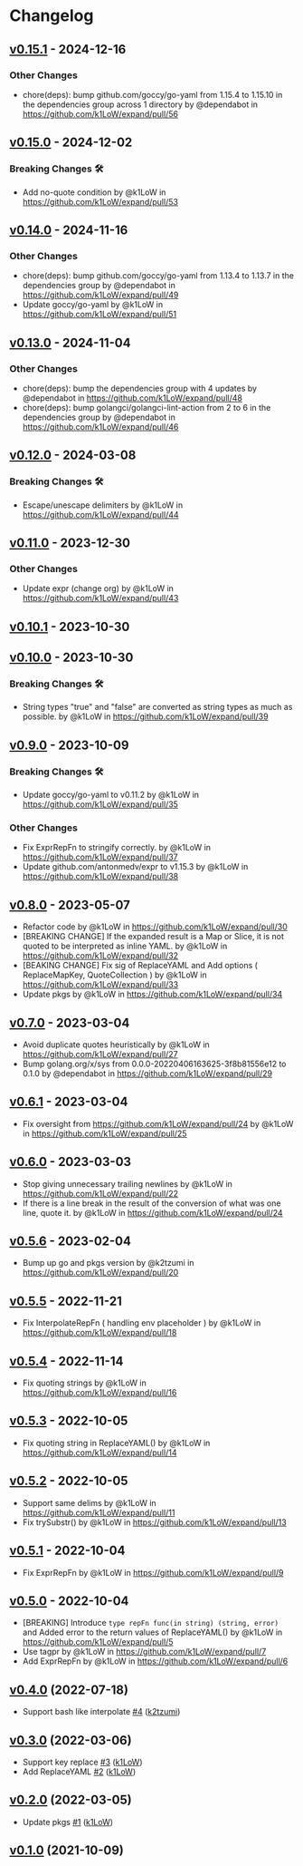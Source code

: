 # Changelog

## [v0.15.1](https://github.com/k1LoW/expand/compare/v0.15.0...v0.15.1) - 2024-12-16
### Other Changes
- chore(deps): bump github.com/goccy/go-yaml from 1.15.4 to 1.15.10 in the dependencies group across 1 directory by @dependabot in https://github.com/k1LoW/expand/pull/56

## [v0.15.0](https://github.com/k1LoW/expand/compare/v0.14.0...v0.15.0) - 2024-12-02
### Breaking Changes 🛠
- Add no-quote condition by @k1LoW in https://github.com/k1LoW/expand/pull/53

## [v0.14.0](https://github.com/k1LoW/expand/compare/v0.13.0...v0.14.0) - 2024-11-16
### Other Changes
- chore(deps): bump github.com/goccy/go-yaml from 1.13.4 to 1.13.7 in the dependencies group by @dependabot in https://github.com/k1LoW/expand/pull/49
- Update goccy/go-yaml by @k1LoW in https://github.com/k1LoW/expand/pull/51

## [v0.13.0](https://github.com/k1LoW/expand/compare/v0.12.0...v0.13.0) - 2024-11-04
### Other Changes
- chore(deps): bump the dependencies group with 4 updates by @dependabot in https://github.com/k1LoW/expand/pull/48
- chore(deps): bump golangci/golangci-lint-action from 2 to 6 in the dependencies group by @dependabot in https://github.com/k1LoW/expand/pull/46

## [v0.12.0](https://github.com/k1LoW/expand/compare/v0.11.0...v0.12.0) - 2024-03-08
### Breaking Changes 🛠
- Escape/unescape delimiters by @k1LoW in https://github.com/k1LoW/expand/pull/44

## [v0.11.0](https://github.com/k1LoW/expand/compare/v0.10.1...v0.11.0) - 2023-12-30
### Other Changes
- Update expr (change org) by @k1LoW in https://github.com/k1LoW/expand/pull/43

## [v0.10.1](https://github.com/k1LoW/expand/compare/v0.10.0...v0.10.1) - 2023-10-30

## [v0.10.0](https://github.com/k1LoW/expand/compare/v0.9.0...v0.10.0) - 2023-10-30
### Breaking Changes 🛠
- String types "true" and "false" are converted as string types as much as possible. by @k1LoW in https://github.com/k1LoW/expand/pull/39

## [v0.9.0](https://github.com/k1LoW/expand/compare/v0.8.0...v0.9.0) - 2023-10-09
### Breaking Changes 🛠
- Update goccy/go-yaml to v0.11.2 by @k1LoW in https://github.com/k1LoW/expand/pull/35
### Other Changes
- Fix ExprRepFn to stringify correctly. by @k1LoW in https://github.com/k1LoW/expand/pull/37
- Update github.com/antonmedv/expr to v1.15.3 by @k1LoW in https://github.com/k1LoW/expand/pull/38

## [v0.8.0](https://github.com/k1LoW/expand/compare/v0.7.0...v0.8.0) - 2023-05-07
- Refactor code by @k1LoW in https://github.com/k1LoW/expand/pull/30
- [BREAKING CHANGE] If the expanded result is a Map or Slice, it is not quoted to be interpreted as inline YAML. by @k1LoW in https://github.com/k1LoW/expand/pull/32
- [BEAKING CHANGE] Fix sig of ReplaceYAML and Add options ( ReplaceMapKey, QuoteCollection ) by @k1LoW in https://github.com/k1LoW/expand/pull/33
- Update pkgs by @k1LoW in https://github.com/k1LoW/expand/pull/34

## [v0.7.0](https://github.com/k1LoW/expand/compare/v0.6.1...v0.7.0) - 2023-03-04
- Avoid duplicate quotes heuristically by @k1LoW in https://github.com/k1LoW/expand/pull/27
- Bump golang.org/x/sys from 0.0.0-20220406163625-3f8b81556e12 to 0.1.0 by @dependabot in https://github.com/k1LoW/expand/pull/29

## [v0.6.1](https://github.com/k1LoW/expand/compare/v0.6.0...v0.6.1) - 2023-03-04
- Fix oversight from https://github.com/k1LoW/expand/pull/24 by @k1LoW in https://github.com/k1LoW/expand/pull/25

## [v0.6.0](https://github.com/k1LoW/expand/compare/v0.5.6...v0.6.0) - 2023-03-03
- Stop giving unnecessary trailing newlines by @k1LoW in https://github.com/k1LoW/expand/pull/22
- If there is a line break in the result of the conversion of what was one line, quote it. by @k1LoW in https://github.com/k1LoW/expand/pull/24

## [v0.5.6](https://github.com/k1LoW/expand/compare/v0.5.5...v0.5.6) - 2023-02-04
- Bump up go and pkgs version by @k2tzumi in https://github.com/k1LoW/expand/pull/20

## [v0.5.5](https://github.com/k1LoW/expand/compare/v0.5.4...v0.5.5) - 2022-11-21
- Fix InterpolateRepFn ( handling env placeholder ) by @k1LoW in https://github.com/k1LoW/expand/pull/18

## [v0.5.4](https://github.com/k1LoW/expand/compare/v0.5.3...v0.5.4) - 2022-11-14
- Fix quoting strings by @k1LoW in https://github.com/k1LoW/expand/pull/16

## [v0.5.3](https://github.com/k1LoW/expand/compare/v0.5.2...v0.5.3) - 2022-10-05
- Fix quoting string in ReplaceYAML() by @k1LoW in https://github.com/k1LoW/expand/pull/14

## [v0.5.2](https://github.com/k1LoW/expand/compare/v0.5.1...v0.5.2) - 2022-10-05
- Support same delims by @k1LoW in https://github.com/k1LoW/expand/pull/11
- Fix trySubstr() by @k1LoW in https://github.com/k1LoW/expand/pull/13

## [v0.5.1](https://github.com/k1LoW/expand/compare/v0.5.0...v0.5.1) - 2022-10-04
- Fix ExprRepFn by @k1LoW in https://github.com/k1LoW/expand/pull/9

## [v0.5.0](https://github.com/k1LoW/expand/compare/v0.4.0...v0.5.0) - 2022-10-04
- [BREAKING] Introduce `type repFn func(in string) (string, error)` and Added error to the return values of ReplaceYAML() by @k1LoW in https://github.com/k1LoW/expand/pull/5
- Use tagpr by @k1LoW in https://github.com/k1LoW/expand/pull/7
- Add ExprRepFn by @k1LoW in https://github.com/k1LoW/expand/pull/6

## [v0.4.0](https://github.com/k1LoW/expand/compare/v0.3.0...v0.4.0) (2022-07-18)

* Support bash like interpolate [#4](https://github.com/k1LoW/expand/pull/4) ([k2tzumi](https://github.com/k2tzumi))

## [v0.3.0](https://github.com/k1LoW/expand/compare/v0.2.0...v0.3.0) (2022-03-06)

* Support key replace [#3](https://github.com/k1LoW/expand/pull/3) ([k1LoW](https://github.com/k1LoW))
* Add ReplaceYAML [#2](https://github.com/k1LoW/expand/pull/2) ([k1LoW](https://github.com/k1LoW))

## [v0.2.0](https://github.com/k1LoW/expand/compare/v0.1.0...v0.2.0) (2022-03-05)

* Update pkgs [#1](https://github.com/k1LoW/expand/pull/1) ([k1LoW](https://github.com/k1LoW))

## [v0.1.0](https://github.com/k1LoW/expand/compare/0c0882c8638e...v0.1.0) (2021-10-09)
